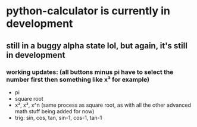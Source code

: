 # python-calculator is currently in development
## still in a buggy alpha state lol, but again, it's still in development 
### working updates: (all buttons minus pi have to select the number first then something like x³ for example)
  * pi 
  * square root 
  * x², x³, x^n (same process as square root, as with all the other advanced math stuff being added for now)
  * trig: sin, cos, tan, sin-1, cos-1, tan-1 